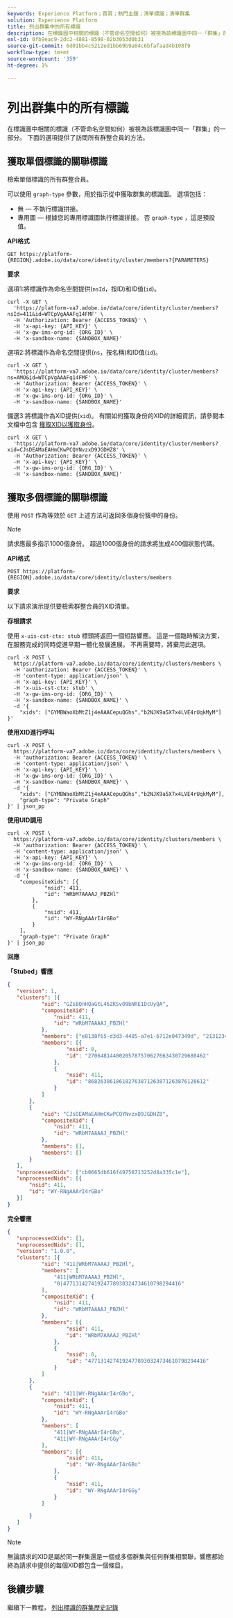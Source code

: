 ```yaml
---
keywords: Experience Platform；首頁；熱門主題；清單標識；清單群集
solution: Experience Platform
title: 列出群集中的所有標識
description: 在標識圖中相關的標識（不管命名空間如何）被視為該標識圖中同一「群集」的一部分。 下面的選項提供了訪問所有群整合員的方法。
exl-id: 0fb9eac9-2dc2-4881-8598-02b3053d0b31
source-git-commit: 6d01bb4c5212ed1bb69b9a04c6bfafaad4b108f9
workflow-type: tm+mt
source-wordcount: '359'
ht-degree: 1%

---
```


# 列出群集中的所有標識

在標識圖中相關的標識（不管命名空間如何）被視為該標識圖中同一「群集」的一部分。 下面的選項提供了訪問所有群整合員的方法。

## 獲取單個標識的關聯標識

檢索單個標識的所有群整合員。

可以使用 `graph-type` 參數，用於指示從中獲取群集的標識圖。 選項包括：

- 無 — 不執行標識拼接。
- 專用圖 — 根據您的專用標識圖執行標識拼接。 否 `graph-type` ，這是預設值。

**API格式**

```http
GET https://platform-{REGION}.adobe.io/data/core/identity/cluster/members?{PARAMETERS}
```

**要求**

選項1:將標識作為命名空間提供(`nsId`，按ID)和ID值(`id`)。

```shell
curl -X GET \
  'https://platform-va7.adobe.io/data/core/identity/cluster/members?nsId=411&id=WTCpVgAAAFq14FMF' \
  -H 'Authorization: Bearer {ACCESS_TOKEN}' \
  -H 'x-api-key: {API_KEY}' \
  -H 'x-gw-ims-org-id: {ORG_ID}' \
  -H 'x-sandbox-name: {SANDBOX_NAME}'
```

選項2:將標識作為命名空間提供(`ns`，按名稱)和ID值(`id`)。

```shell
curl -X GET \
  'https://platform-va7.adobe.io/data/core/identity/cluster/members?ns=AMO&id=WTCpVgAAAFq14FMF' \
  -H 'Authorization: Bearer {ACCESS_TOKEN}' \
  -H 'x-api-key: {API_KEY}' \
  -H 'x-gw-ims-org-id: {ORG_ID}' \
  -H 'x-sandbox-name: {SANDBOX_NAME}'
```

備選3:將標識作為XID提供(`xid`)。 有關如何獲取身份的XID的詳細資訊，請參閱本文檔中包含 [獲取XID以獲取身份](./list-native-id.md)。

```shell
curl -X GET \
  'https://platform-va7.adobe.io/data/core/identity/cluster/members?xid=CJsDEAMaEAHmCKwPCQYNvzxD9JGDHZ8' \
  -H 'Authorization: Bearer {ACCESS_TOKEN}' \
  -H 'x-api-key: {API_KEY}' \
  -H 'x-gw-ims-org-id: {ORG_ID}' \
  -H 'x-sandbox-name: {SANDBOX_NAME}'
```

## 獲取多個標識的關聯標識

使用 `POST` 作為等效於 `GET` 上述方法可返回多個身份簇中的身份。

>[!NOTE]
>
>請求應最多指示1000個身份。 超過1000個身份的請求將生成400個狀態代碼。

**API格式**

```http
POST https://platform-{REGION}.adobe.io/data/core/identity/clusters/members
```

**要求**

以下請求演示提供要檢索群整合員的XID清單。

**存根請求**

使用 `x-uis-cst-ctx: stub` 標頭將返回一個短路響應。 這是一個臨時解決方案，在服務完成的同時促進早期一體化發展進展。 不再需要時，將棄用此選項。

```shell
curl -X POST \
  https://platform-va7.adobe.io/data/core/identity/clusters/members \
  -H 'authorization: Bearer {ACCESS_TOKEN}' \
  -H 'content-type: application/json' \
  -H 'x-api-key: {API_KEY}' \
  -H 'x-uis-cst-ctx: stub' \
  -H 'x-gw-ims-org-id: {ORG_ID}' \
  -H 'x-sandbox-name: {SANDBOX_NAME}' \
  -d '{
    "xids": ["GYMBWaoXbMtZ1j4eAAACepuQGhs","b2NJK9a5X7x4LVE4rUqkMyM"]
}'
```

**使用XID進行呼叫**

```shell
curl -X POST \
  https://platform-va7.adobe.io/data/core/identity/clusters/members \
  -H 'authorization: Bearer {ACCESS_TOKEN}' \
  -H 'content-type: application/json' \
  -H 'x-api-key: {API_KEY}' \
  -H 'x-gw-ims-org-id: {ORG_ID}' \
  -H 'x-sandbox-name: {SANDBOX_NAME}' \
  -d '{
    "xids": ["GYMBWaoXbMtZ1j4eAAACepuQGhs","b2NJK9a5X7x4LVE4rUqkMyM"],
    "graph-type": "Private Graph"
}' | json_pp
```

**使用UID調用**

```shell
curl -X POST \
  https://platform-va7.adobe.io/data/core/identity/clusters/members \
  -H 'authorization: Bearer {ACCESS_TOKEN}' \
  -H 'content-type: application/json' \
  -H 'x-api-key: {API_KEY}' \
  -H 'x-gw-ims-org-id: {ORG_ID}' \
  -H 'x-sandbox-name: {SANDBOX_NAME}' \
  -d '{
    "compositeXids": [{
            "nsid": 411,
            "id": "WRbM7AAAAJ_PBZHl"
        },
        {
            "nsid": 411,
            "id": "WY-RNgAAArI4rGBo"
        }
    ],
    "graph-type": "Private Graph"
}' | json_pp
```

**回應**

**「Stubed」響應**

```json
{
   "version": 1,
   "clusters": [{
           "xid": "GZsBQnHQaGtL46ZKSvO9bNRE1DcUyQA",
           "compositeXid": {
               "nsid": 411,
               "id": "WRbM7AAAAJ_PBZHl"
           },
           "members": ["e8138f65-d3d3-4485-a7e1-6712e047349d", "21312343536983537571245438594"],
           "members": [{
                   "nsid": 0,
                   "id": "27064814400205787570627663430729680462"
               },
               {
                   "nsid": 411,
                   "id": "86826386186182763871263871263876128612"
               }
           ]
       },
       {
           "xid": "CJsDEAMaEAHmCKwPCQYNvzxD9JGDHZ8",
           "compositeXid": {
               "nsid": 411,
               "id": "WRbM7AAAAJ_PBZHl"
           },
           "members": [],
           "members": []
       }
   ],
   "unprocessedXids": ["cb0665db616f49758713252d8a335c1e"],
   "unprocessedNids": [{
       "nsid": 411,
       "id": "WY-RNgAAArI4rGBo"
   }]
}
```

**完全響應**

```json
{
   "unprocessedXids": [],
   "unprocessedNids": [],
   "version": "1.0.0",
   "clusters": [{
           "xid": "411|WRbM7AAAAJ_PBZHl",
           "members": [
               "411|WRbM7AAAAJ_PBZHl",
               "0|47713142741924778930324734610798294416"
           ],
           "compositeXid": {
               "nsid": 411,
               "id": "WRbM7AAAAJ_PBZHl"
           },
           "members": [{
                   "nsid": 411,
                   "id": "WRbM7AAAAJ_PBZHl"
               },
               {
                   "nsid": 0,
                   "id": "47713142741924778930324734610798294416"
               }
           ]
       },
       {
           "xid": "411|WY-RNgAAArI4rGBo",
           "compositeXid": {
               "nsid": 411,
               "id": "WY-RNgAAArI4rGBo"
           },
           "members": [
               "411|WY-RNgAAArI4rGBo",
               "411|WY-RNgAAArI4rGGy"
           ],
           "members": [{
                   "nsid": 411,
                   "id": "WY-RNgAAArI4rGBo"
               },
               {
                   "nsid": 411,
                   "id": "WY-RNgAAArI4rGGy"
               }
           ]

       }
   ]
}
```

>[!NOTE]
>
>無論請求的XID是屬於同一群集還是一個或多個群集與任何群集相關聯，響應都始終為請求中提供的每個XID都包含一個條目。

## 後續步驟

繼續下一教程， [列出標識的群集歷史記錄](./list-cluster-history.md)
